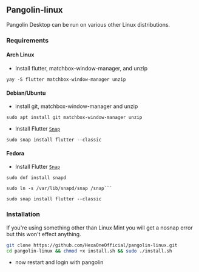 ## Pangolin-linux
Pangolin Desktop can be run on various other Linux distributions.

### Requirements

#### Arch Linux

- Install flutter, matchbox-window-manager, and unzip

```
yay -S flutter matchbox-window-manager unzip
```

#### Debian/Ubuntu

- install git, matchbox-window-manager and unzip

```
sudo apt install git matchbox-window-manager unzip
```

- Install Flutter [`Snap`](https://snapcraft.io/flutter)

```
sudo snap install flutter --classic
```

#### Fedora

- Install Flutter [`Snap`](https://snapcraft.io/flutter)

```
sudo dnf install snapd
```

```
sudo ln -s /var/lib/snapd/snap /snap```
```

```
sudo snap install flutter --classic
```

### Installation

If you're using something other than Linux Mint you will get a nosnap error but this won't effect anything.
```bash
git clone https://github.com/HexaOneOfficial/pangolin-linux.git
cd pangolin-linux && chmod +x install.sh && sudo ./install.sh
```
- now restart and login with pangolin
